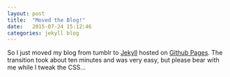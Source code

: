 ```yaml
---
layout: post
title:  "Moved the Blog!"
date:   2015-07-24 15:12:46
categories: jekyll blog
---
```


So I just moved my blog from tumblr to [Jekyll]("http://jekyllrb.com/") hosted on [Github Pages]("https://pages.github.com/"). The transition took about ten minutes and was very easy, but please bear with me while I tweak the CSS...
